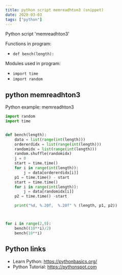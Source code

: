 ```yaml
---
title: python script memreadhton3 (snippet)
date: 2020-03-03
tags: ["python"]
---
```

Python script 'memreadhton3'

Functions in program: 
* `def bench(length):`

Modules used in program: 
* `import time`
* `import random`

## python memreadhton3

Python example: memreadhton3

```python
import random
import time


def bench(length):
    data = list(range(int(length)))
    ordererdidx = list(range(int(length)))
    randomidx = list(range(int(length)))
    random.shuffle(randomidx)
    j = 0
    start = time.time()
    for i in range(int(length)):
        j = data[ordererdidx[i]]
    p1 = time.time() - start
    start = time.time()
    for i in range(int(length)):
        j = data[randomidx[i]]
    p2 = time.time() -start

    print("%d, %.20f,  %.20f" % (length, p1, p2))



for i in range(2,9):
    bench((10**i)/2)
    bench(10**i)


```

## Python links

- Learn Python: https://pythonbasics.org/
- Python Tutorial: https://pythonspot.com
